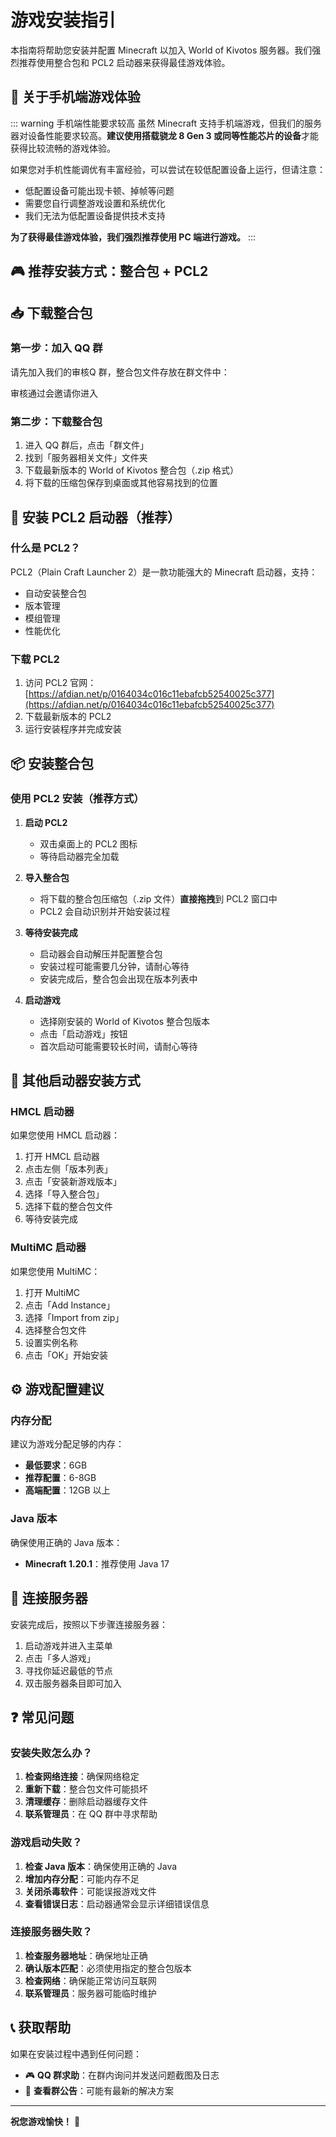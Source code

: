 # 游戏安装指引

本指南将帮助您安装并配置 Minecraft 以加入 World of Kivotos 服务器。我们强烈推荐使用整合包和 PCL2 启动器来获得最佳游戏体验。

## 📱 关于手机端游戏体验

::: warning 手机端性能要求较高
虽然 Minecraft 支持手机端游戏，但我们的服务器对设备性能要求较高。**建议使用搭载骁龙 8 Gen 3 或同等性能芯片的设备**才能获得比较流畅的游戏体验。

如果您对手机性能调优有丰富经验，可以尝试在较低配置设备上运行，但请注意：
- 低配置设备可能出现卡顿、掉帧等问题
- 需要您自行调整游戏设置和系统优化
- 我们无法为低配置设备提供技术支持

**为了获得最佳游戏体验，我们强烈推荐使用 PC 端进行游戏。**
:::

## 🎮 推荐安装方式：整合包 + PCL2


## 📥 下载整合包

### 第一步：加入 QQ 群

请先加入我们的审核Q 群，整合包文件存放在群文件中：

审核通过会邀请你进入

### 第二步：下载整合包

1. 进入 QQ 群后，点击「群文件」
2. 找到「服务器相关文件」文件夹
3. 下载最新版本的 World of Kivotos 整合包（.zip 格式）
4. 将下载的压缩包保存到桌面或其他容易找到的位置

## 🚀 安装 PCL2 启动器（推荐）

### 什么是 PCL2？

PCL2（Plain Craft Launcher 2）是一款功能强大的 Minecraft 启动器，支持：
- 自动安装整合包
- 版本管理
- 模组管理
- 性能优化

### 下载 PCL2

1. 访问 PCL2 官网：[https://afdian.net/p/0164034c016c11ebafcb52540025c377](https://afdian.net/p/0164034c016c11ebafcb52540025c377)
2. 下载最新版本的 PCL2
3. 运行安装程序并完成安装

## 📦 安装整合包

### 使用 PCL2 安装（推荐方式）

1. **启动 PCL2**
   - 双击桌面上的 PCL2 图标
   - 等待启动器完全加载

2. **导入整合包**
   - 将下载的整合包压缩包（.zip 文件）**直接拖拽**到 PCL2 窗口中
   - PCL2 会自动识别并开始安装过程

3. **等待安装完成**
   - 启动器会自动解压并配置整合包
   - 安装过程可能需要几分钟，请耐心等待
   - 安装完成后，整合包会出现在版本列表中

4. **启动游戏**
   - 选择刚安装的 World of Kivotos 整合包版本
   - 点击「启动游戏」按钮
   - 首次启动可能需要较长时间，请耐心等待

## 🔧 其他启动器安装方式

### HMCL 启动器

如果您使用 HMCL 启动器：

1. 打开 HMCL 启动器
2. 点击左侧「版本列表」
3. 点击「安装新游戏版本」
4. 选择「导入整合包」
5. 选择下载的整合包文件
6. 等待安装完成

### MultiMC 启动器

如果您使用 MultiMC：

1. 打开 MultiMC
2. 点击「Add Instance」
3. 选择「Import from zip」
4. 选择整合包文件
5. 设置实例名称
6. 点击「OK」开始安装

## ⚙️ 游戏配置建议

### 内存分配

建议为游戏分配足够的内存：
- **最低要求**：6GB
- **推荐配置**：6-8GB
- **高端配置**：12GB 以上



### Java 版本

确保使用正确的 Java 版本：
- **Minecraft 1.20.1**：推荐使用 Java 17 

## 🎯 连接服务器

安装完成后，按照以下步骤连接服务器：

1. 启动游戏并进入主菜单
2. 点击「多人游戏」
3. 寻找你延迟最低的节点
4. 双击服务器条目即可加入

## ❓ 常见问题

### 安装失败怎么办？

1. **检查网络连接**：确保网络稳定
2. **重新下载**：整合包文件可能损坏
3. **清理缓存**：删除启动器缓存文件
4. **联系管理员**：在 QQ 群中寻求帮助

### 游戏启动失败？

1. **检查 Java 版本**：确保使用正确的 Java
2. **增加内存分配**：可能内存不足
3. **关闭杀毒软件**：可能误报游戏文件
4. **查看错误日志**：启动器通常会显示详细错误信息

### 连接服务器失败？

1. **检查服务器地址**：确保地址正确
2. **确认版本匹配**：必须使用指定的整合包版本
3. **检查网络**：确保能正常访问互联网
4. **联系管理员**：服务器可能临时维护

## 📞 获取帮助

如果在安装过程中遇到任何问题：

- 🎮 **QQ 群求助**：在群内询问并发送问题截图及日志
- 📖 **查看群公告**：可能有最新的解决方案

---

**祝您游戏愉快！** 🎉